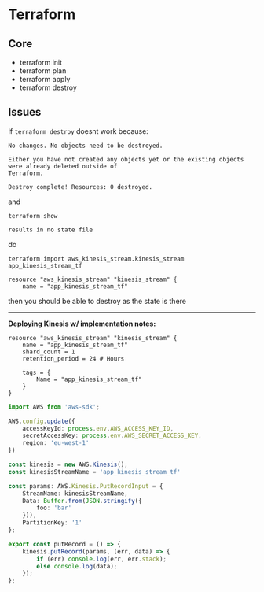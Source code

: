 # Terraform

## Core

- terraform init
- terraform plan
- terraform apply
- terraform destroy

## Issues

If `terraform destroy` doesnt work because:

```
No changes. No objects need to be destroyed.

Either you have not created any objects yet or the existing objects were already deleted outside of
Terraform.

Destroy complete! Resources: 0 destroyed.
```

and 

```
terraform show

results in no state file
```

do

```
terraform import aws_kinesis_stream.kinesis_stream app_kinesis_stream_tf

resource "aws_kinesis_stream" "kinesis_stream" {
    name = "app_kinesis_stream_tf"
```

then you should be able to destroy as the state is there

---

**Deploying Kinesis w/ implementation notes:**

```
resource "aws_kinesis_stream" "kinesis_stream" {
    name = "app_kinesis_stream_tf"
    shard_count = 1
    retention_period = 24 # Hours

    tags = {
        Name = "app_kinesis_stream_tf"
    }
}
```

```ts
import AWS from 'aws-sdk';

AWS.config.update({
    accessKeyId: process.env.AWS_ACCESS_KEY_ID,
    secretAccessKey: process.env.AWS_SECRET_ACCESS_KEY,
    region: 'eu-west-1'
})

const kinesis = new AWS.Kinesis();
const kinesisStreamName = 'app_kinesis_stream_tf'

const params: AWS.Kinesis.PutRecordInput = {
    StreamName: kinesisStreamName,
    Data: Buffer.from(JSON.stringify({
        foo: 'bar'
    })),
    PartitionKey: '1'
};

export const putRecord = () => {
    kinesis.putRecord(params, (err, data) => {
        if (err) console.log(err, err.stack);
        else console.log(data);
    });
};
```